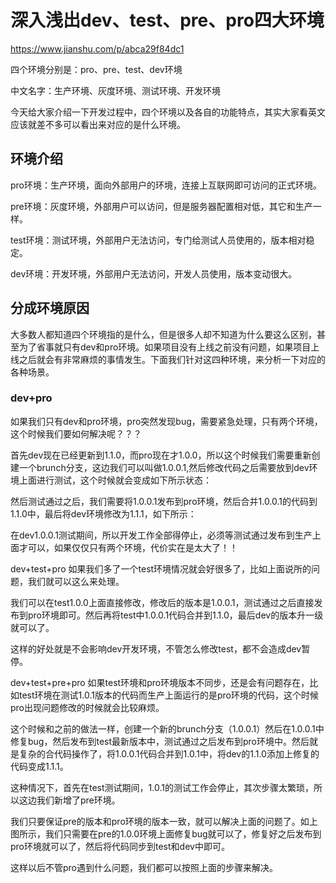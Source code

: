 # 深入浅出dev、test、pre、pro四大环境

https://www.jianshu.com/p/abca29f84dc1

四个环境分别是：pro、pre、test、dev环境

中文名字：生产环境、灰度环境、测试环境、开发环境

今天给大家介绍一下开发过程中，四个环境以及各自的功能特点，其实大家看英文应该就差不多可以看出来对应的是什么环境。

## 环境介绍

pro环境：生产环境，面向外部用户的环境，连接上互联网即可访问的正式环境。

pre环境：灰度环境，外部用户可以访问，但是服务器配置相对低，其它和生产一样。

test环境：测试环境，外部用户无法访问，专门给测试人员使用的，版本相对稳定。

dev环境：开发环境，外部用户无法访问，开发人员使用，版本变动很大。

## 分成环境原因

大多数人都知道四个环境指的是什么，但是很多人却不知道为什么要这么区别，甚至为了省事就只有dev和pro环境。如果项目没有上线之前没有问题，如果项目上线之后就会有非常麻烦的事情发生。下面我们针对这四种环境，来分析一下对应的各种场景。

### dev+pro

如果我们只有dev和pro环境，pro突然发现bug，需要紧急处理，只有两个环境，这个时候我们要如何解决呢？？？


首先dev现在已经更新到1.1.0，而pro现在才1.0.0，所以这个时候我们需要重新创建一个brunch分支，这边我们可以叫做1.0.0.1,然后修改代码之后需要放到dev环境上面进行测试，这个时候就会变成如下所示状态：




然后测试通过之后，我们需要将1.0.0.1发布到pro环境，然后合并1.0.0.1的代码到1.1.0中，最后将dev环境修改为1.1.1，如下所示：


在dev1.0.0.1测试期间，所以开发工作全部得停止，必须等测试通过发布到生产上面才可以，如果仅仅只有两个环境，代价实在是太大了！！

dev+test+pro
如果我们多了一个test环境情况就会好很多了，比如上面说所的问题，我们就可以这么来处理。


我们可以在test1.0.0上面直接修改，修改后的版本是1.0.0.1，测试通过之后直接发布到pro环境即可。然后再将test中1.0.0.1代码合并到1.1.0，最后dev的版本升一级就可以了。


这样的好处就是不会影响dev开发环境，不管怎么修改test，都不会造成dev暂停。

dev+test+pre+pro
如果test环境和pro环境版本不同步，还是会有问题存在，比如test环境在测试1.0.1版本的代码而生产上面运行的是pro环境的代码，这个时候pro出现问题修改的时候就会比较麻烦。


这个时候和之前的做法一样，创建一个新的brunch分支（1.0.0.1）然后在1.0.0.1中修复bug，然后发布到test最新版本中，测试通过之后发布到pro环境中。然后就是复杂的合代码操作了，将1.0.0.1代码合并到1.0.1中，将dev的1.1.0添加上修复的代码变成1.1.1。


这种情况下，首先在test测试期间，1.0.1的测试工作会停止，其次步骤太繁琐，所以这边我们新增了pre环境。


我们只要保证pre的版本和pro环境的版本一致，就可以解决上面的问题了。如上图所示，我们只需要在pre的1.0.0环境上面修复bug就可以了，修复好之后发布到pro环境就可以了，然后将代码同步到test和dev中即可。


这样以后不管pro遇到什么问题，我们都可以按照上面的步骤来解决。

